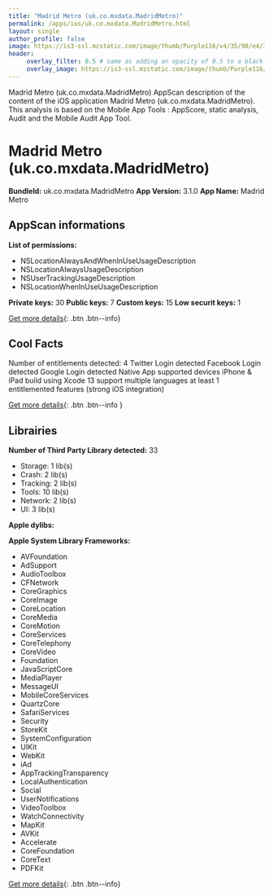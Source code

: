 ```yaml
---
title: "Madrid Metro (uk.co.mxdata.MadridMetro)"
permalink: /apps/ios/uk.co.mxdata.MadridMetro.html
layout: single
author_profile: false
image: https://is3-ssl.mzstatic.com/image/thumb/Purple116/v4/35/90/e4/3590e4c0-8ffb-c410-5a60-d9b7a0c023cd/madrid-AppIcon-0-1x_U007emarketing-0-7-0-85-220.png/512x512bb.jpg
header: 
     overlay_filter: 0.5 # same as adding an opacity of 0.5 to a black background
     overlay_image: https://is3-ssl.mzstatic.com/image/thumb/Purple116/v4/35/90/e4/3590e4c0-8ffb-c410-5a60-d9b7a0c023cd/madrid-AppIcon-0-1x_U007emarketing-0-7-0-85-220.png/512x512bb.jpg
---
```

Madrid Metro (uk.co.mxdata.MadridMetro) AppScan description of the content of the iOS application Madrid Metro (uk.co.mxdata.MadridMetro). This analysis is based on the Mobile App Tools : AppScore, static analysis, Audit and the Mobile Audit App Tool.

# Madrid Metro (uk.co.mxdata.MadridMetro)

**BundleId:** uk.co.mxdata.MadridMetro
**App Version:** 3.1.0
**App Name:** Madrid Metro


## AppScan informations 

**List of permissions:** 
- NSLocationAlwaysAndWhenInUseUsageDescription
- NSLocationAlwaysUsageDescription
- NSUserTrackingUsageDescription
- NSLocationWhenInUseUsageDescription
  
  
**Private keys:** 30
**Public keys:** 7
**Custom keys:** 15
**Low securit keys:** 1
  
[Get more details](/pricing.html){: .btn .btn--info}

## Cool Facts

Number of entitlements detected: 4
Twitter Login detected
Facebook Login detected
Google Login detected
Native App
supported devices iPhone & iPad
build using Xcode 13
support multiple languages
at least 1 entitlemented features (strong iOS integration)
  
[Get more details](/pricing.html){: .btn .btn--info }

## Librairies 
**Number of Third Party Library detected:** 33
- Storage: 1 lib(s)
- Crash: 2 lib(s)
- Tracking: 2 lib(s)
- Tools: 10 lib(s)
- Network: 2 lib(s)
- UI: 3 lib(s)


**Apple dylibs:**


**Apple System Library Frameworks:**
- AVFoundation
- AdSupport
- AudioToolbox
- CFNetwork
- CoreGraphics
- CoreImage
- CoreLocation
- CoreMedia
- CoreMotion
- CoreServices
- CoreTelephony
- CoreVideo
- Foundation
- JavaScriptCore
- MediaPlayer
- MessageUI
- MobileCoreServices
- QuartzCore
- SafariServices
- Security
- StoreKit
- SystemConfiguration
- UIKit
- WebKit
- iAd
- AppTrackingTransparency
- LocalAuthentication
- Social
- UserNotifications
- VideoToolbox
- WatchConnectivity
- MapKit
- AVKit
- Accelerate
- CoreFoundation
- CoreText
- PDFKit


  
[Get more details](/pricing.html){: .btn .btn--info}

